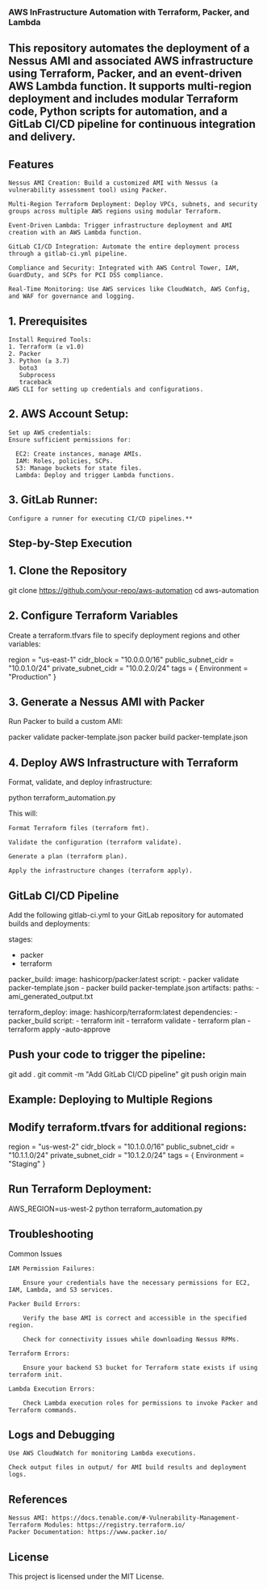 ### AWS InFrastructure Automation with Terraform, Packer, and Lambda

## This repository automates the deployment of a Nessus AMI and associated AWS infrastructure using Terraform, Packer, and an event-driven AWS Lambda function. It supports multi-region deployment and includes modular Terraform code, Python scripts for automation, and a GitLab CI/CD pipeline for continuous integration and delivery.


## Features

    Nessus AMI Creation: Build a customized AMI with Nessus (a vulnerability assessment tool) using Packer.

    Multi-Region Terraform Deployment: Deploy VPCs, subnets, and security groups across multiple AWS regions using modular Terraform.

    Event-Driven Lambda: Trigger infrastructure deployment and AMI creation with an AWS Lambda function.

    GitLab CI/CD Integration: Automate the entire deployment process through a gitlab-ci.yml pipeline.

    Compliance and Security: Integrated with AWS Control Tower, IAM, GuardDuty, and SCPs for PCI DSS compliance.

    Real-Time Monitoring: Use AWS services like CloudWatch, AWS Config, and WAF for governance and logging.


## 1. Prerequisites

    Install Required Tools:
    1. Terraform (≥ v1.0)
    2. Packer
    3. Python (≥ 3.7)
       boto3
       Subprocess
       traceback
    AWS CLI for setting up credentials and configurations.

## 2. AWS Account Setup:

    Set up AWS credentials:
    Ensure sufficient permissions for:

      EC2: Create instances, manage AMIs.
      IAM: Roles, policies, SCPs.
      S3: Manage buckets for state files.
      Lambda: Deploy and trigger Lambda functions.

## 3. GitLab Runner:

    Configure a runner for executing CI/CD pipelines.**



## Step-by-Step Execution


## 1.  Clone the Repository

git clone https://github.com/your-repo/aws-automation
cd aws-automation


## 2. Configure Terraform Variables
Create a terraform.tfvars file to specify deployment regions and other variables:

region         = "us-east-1"
cidr_block     = "10.0.0.0/16"
public_subnet_cidr = "10.0.1.0/24"
private_subnet_cidr = "10.0.2.0/24"
tags = {
  Environment = "Production"
}


## 3. Generate a Nessus AMI with Packer
Run Packer to build a custom AMI:

packer validate packer-template.json
packer build packer-template.json


## 4. Deploy AWS Infrastructure with Terraform
Format, validate, and deploy infrastructure:

python terraform_automation.py

This will:

    Format Terraform files (terraform fmt).

    Validate the configuration (terraform validate).

    Generate a plan (terraform plan).

    Apply the infrastructure changes (terraform apply).


## GitLab CI/CD Pipeline

Add the following gitlab-ci.yml to your GitLab repository for automated builds and deployments:

stages:
  - packer
  - terraform

packer_build:
  image: hashicorp/packer:latest
  script:
    - packer validate packer-template.json
    - packer build packer-template.json
  artifacts:
    paths:
      - ami_generated_output.txt

terraform_deploy:
  image: hashicorp/terraform:latest
  dependencies:
    - packer_build
  script:
    - terraform init
    - terraform validate
    - terraform plan
    - terraform apply -auto-approve
    

## Push your code to trigger the pipeline:

git add .
git commit -m "Add GitLab CI/CD pipeline"
git push origin main


## Example: Deploying to Multiple Regions

## Modify terraform.tfvars for additional regions:

region         = "us-west-2"
cidr_block     = "10.1.0.0/16"
public_subnet_cidr = "10.1.1.0/24"
private_subnet_cidr = "10.1.2.0/24"
tags = {
  Environment = "Staging"
}


## Run Terraform Deployment:

AWS_REGION=us-west-2 python terraform_automation.py


## Troubleshooting
Common Issues

    IAM Permission Failures:

        Ensure your credentials have the necessary permissions for EC2, IAM, Lambda, and S3 services.

    Packer Build Errors:

        Verify the base AMI is correct and accessible in the specified region.

        Check for connectivity issues while downloading Nessus RPMs.

    Terraform Errors:

        Ensure your backend S3 bucket for Terraform state exists if using terraform init.

    Lambda Execution Errors:

        Check Lambda execution roles for permissions to invoke Packer and Terraform commands.

## Logs and Debugging

    Use AWS CloudWatch for monitoring Lambda executions.

    Check output files in output/ for AMI build results and deployment logs.



## References

    Nessus AMI: https://docs.tenable.com/#-Vulnerability-Management-
    Terraform Modules: https://registry.terraform.io/
    Packer Documentation: https://www.packer.io/

## License

This project is licensed under the MIT License.








  



